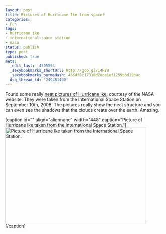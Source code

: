 ```yaml
---
layout: post
title: Pictures of Hurricane Ike from space!
categories:
- Fun
tags:
- hurricane ike
- international space station
- nasa
status: publish
type: post
published: true
meta:
  _edit_last: '4795594'
  _sexybookmarks_shortUrl: http://goo.gl/14HY9
  _sexybookmarks_permaHash: 466df8c17310d2ece1ef1259b3d19bac
  dsq_thread_id: '249481490'
---
```

Found some really <a href="http://www.nasa.gov/mission_pages/station/multimedia/hurr_ike091008.html">neat pictures of Hurricane Ike</a>, courtesy of the NASA website. They were taken from the International Space Station on September 10th, 2008. The pictures really show the neat structure and you can even see the shadows that the clouds create over the earth. Amazing.

[caption id="" align="alignnone" width="448" caption="Picture of Hurricane Ike taken from the International Space Station."]<a href="http://www.nasa.gov/mission_pages/station/multimedia/hurr_ike091008.html"><img class="  " title="Hurricane Ike from NASA" src="http://www.nasa.gov/images/content/272832main_ISS017E015752_lo.jpg" alt="Picture of Hurricane Ike taken from the International Space Station." width="448" height="306" /></a>[/caption] 
